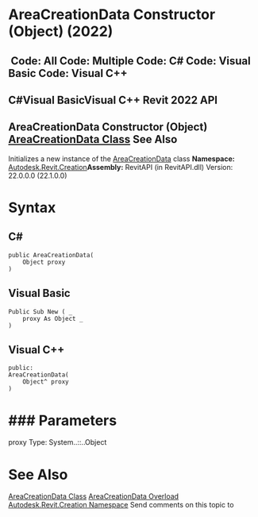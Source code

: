 # AreaCreationData Constructor (Object) (2022)

﻿
 Code: All Code: Multiple Code: C# Code: Visual Basic Code: Visual C++   
---  
C#Visual BasicVisual C++
Revit 2022 API  
---  
AreaCreationData Constructor (Object)  
[AreaCreationData Class](3af826dc-5d69-f9b3-0b92-3a101cbfe7b2.md "AreaCreationData Class") See Also  
---  
Initializes a new instance of the [AreaCreationData](3af826dc-5d69-f9b3-0b92-3a101cbfe7b2.md "AreaCreationData Class") class
**Namespace:** [Autodesk.Revit.Creation](ded320da-058a-4edd-0418-0582389559a7.md "Autodesk.Revit.Creation Namespace")**Assembly:** RevitAPI (in RevitAPI.dll) Version: 22.0.0.0 (22.1.0.0)
# Syntax
C#  
---  
```text
public AreaCreationData(
	Object proxy
)
```
  
Visual Basic  
---  
```text
Public Sub New ( _
	proxy As Object _
)
```
  
Visual C++  
---  
```text
public:
AreaCreationData(
	Object^ proxy
)
```
  
# ### Parameters
proxy
    Type: System..::..Object
# See Also
[AreaCreationData Class](3af826dc-5d69-f9b3-0b92-3a101cbfe7b2.md "AreaCreationData Class")
[AreaCreationData Overload](dd320d8a-f7ba-0749-79bd-c12af0a9764f.md "AreaCreationData Constructor")
[Autodesk.Revit.Creation Namespace](ded320da-058a-4edd-0418-0582389559a7.md "Autodesk.Revit.Creation Namespace")
Send comments on this topic to 